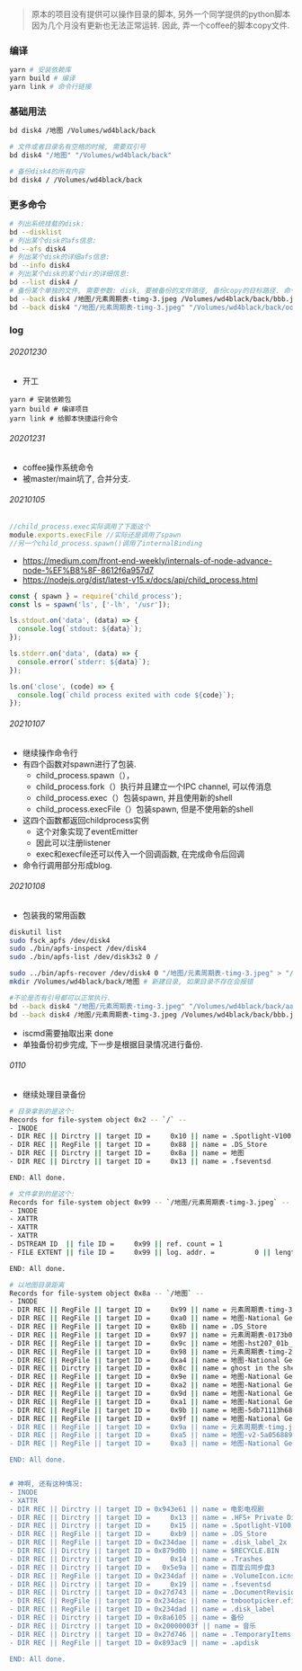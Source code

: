 > 原本的项目没有提供可以操作目录的脚本, 另外一个同学提供的python脚本因为几个月没有更新也无法正常运转. 因此, 弄一个coffee的脚本copy文件.

### 编译

```sh
yarn # 安装依赖库
yarn build # 编译
yarn link # 命令行链接
```

### 基础用法

```sh
bd disk4 /地图 /Volumes/wd4black/back

# 文件或者目录名有空格的时候, 需要双引号
bd disk4 "/地图" "/Volumes/wd4black/back"

# 备份disk4的所有内容
bd disk4 / /Volumes/wd4black/back
```

### 更多命令

```sh
# 列出系统挂载的disk: 
bd --disklist
# 列出某个disk的afs信息: 
bd --afs disk4
# 列出某个disk的详细afs信息: 
bd --info disk4
# 列出某个disk的某个dir的详细信息: 
bd --list disk4 /
# 备份某个单独的文件, 需要参数: disk, 要被备份的文件路径, 备份copy的目标路径. 命令行的引号不重要
bd --back disk4 /地图/元素周期表-timg-3.jpeg /Volumes/wd4black/back/bbb.jpeg
bd --back disk4 "/地图/元素周期表-timg-3.jpeg" "/Volumes/wd4black/back/ooo/xxx/xox/aaa.jpeg"
```

### log

###### 20201230

- 开工

```
yarn # 安装依赖包
yarn build # 编译项目
yarn link # 给脚本快捷运行命令
```

###### 20201231

- coffee操作系统命令
- 被master/main坑了, 合并分支.

###### 20210105

```js
//child_process.exec实际调用了下面这个
module.exports.execFile //实际还是调用了spawn
//另一个child_process.spawn()调用了internalBinding
```

- https://medium.com/front-end-weekly/internals-of-node-advance-node-%EF%B8%8F-8612f6a957d7
- https://nodejs.org/dist/latest-v15.x/docs/api/child_process.html

```js
const { spawn } = require('child_process');
const ls = spawn('ls', ['-lh', '/usr']);

ls.stdout.on('data', (data) => {
  console.log(`stdout: ${data}`);
});

ls.stderr.on('data', (data) => {
  console.error(`stderr: ${data}`);
});

ls.on('close', (code) => {
  console.log(`child process exited with code ${code}`);
});
```

###### 20210107

- 继续操作命令行
- 有四个函数对spawn进行了包装.
  - child_process.spawn（），
  - child_process.fork（）执行并且建立一个IPC channel, 可以传消息
  - child_process.exec（）包装spawn, 并且使用新的shell
  - child_process.execFile（）包装spawn, 但是不使用新的shell
- 这四个函数都返回childprocess实例
  - 这个对象实现了eventEmitter
  - 因此可以注册listener
  - exec和execfile还可以传入一个回调函数, 在完成命令后回调
- 命令行调用部分形成blog.

###### 20210108

- 包装我的常用函数

```sh
diskutil list
sudo fsck_apfs /dev/disk4
sudo ./bin/apfs-inspect /dev/disk4
sudo ./bin/apfs-list /dev/disk3s2 0 / 

sudo ../bin/apfs-recover /dev/disk4 0 "/地图/元素周期表-timg-3.jpeg" > "/Volumes/wd4black/back/地图/元素周期表-timg-3.jpeg"
mkdir /Volumes/wd4black/back/地图 # 新建目录, 如果目录不存在会报错

#不论是否有引号都可以正常执行.
bd --back disk4 "/地图/元素周期表-timg-3.jpeg" "/Volumes/wd4black/back/aaa.jpeg"
bd --back disk4 /地图/元素周期表-timg-3.jpeg /Volumes/wd4black/back/bbb.jpeg
```

- iscmd需要抽取出来 done
- 单独备份初步完成, 下一步是根据目录情况进行备份.

###### 0110

- 继续处理目录备份

```sh
# 目录拿到的是这个: 
Records for file-system object 0x2 -- `/` --
- INODE
- DIR REC || Dirctry || target ID =     0x10 || name = .Spotlight-V100
- DIR REC || RegFile || target ID =     0x88 || name = .DS_Store
- DIR REC || Dirctry || target ID =     0x8a || name = 地图
- DIR REC || Dirctry || target ID =     0x13 || name = .fseventsd

END: All done.

# 文件拿到的是这个: 
Records for file-system object 0x99 -- `/地图/元素周期表-timg-3.jpeg` --
- INODE
- XATTR
- XATTR
- XATTR
- DSTREAM ID  || file ID =     0x99 || ref. count = 1
- FILE EXTENT || file ID =     0x99 || log. addr. =          0 || length =   237568 B =    0x3a000 B =    58 blocks =    0x3a blocks || phys. block =    0x405d3

END: All done.

# 以地图目录距离
Records for file-system object 0x8a -- `/地图` --
- INODE
- DIR REC || RegFile || target ID =     0x99 || name = 元素周期表-timg-3.jpeg
- DIR REC || RegFile || target ID =     0xa0 || name = 地图-National Geographic Mars Reference Map.jp2
- DIR REC || RegFile || target ID =     0x8b || name = .DS_Store
- DIR REC || RegFile || target ID =     0x97 || name = 元素周期表-0173b05b768daca801218d32832f21.jpg@3000w_1l_0o_100sh.jpg
- DIR REC || RegFile || target ID =     0x9c || name = 地图-hst207_01b_pic.jpg
- DIR REC || RegFile || target ID =     0x98 || name = 元素周期表-timg-2.jpeg
- DIR REC || RegFile || target ID =     0xa4 || name = 地图-National Geographic World Satellite Map.jp2
- DIR REC || Dirctry || target ID =     0x8c || name = ghost in the shell
- DIR REC || RegFile || target ID =     0x9e || name = 地图-National Geographic Earth at Night Map.jp2
- DIR REC || RegFile || target ID =     0xa2 || name = 地图-National Geographic Universe Reference Map.jp2
- DIR REC || RegFile || target ID =     0x9d || name = 地图-National Geographic Antarctica Satellite Map.jpg
- DIR REC || RegFile || target ID =     0xa1 || name = 地图-National Geographic Milky Way Reference Map.jp2
- DIR REC || RegFile || target ID =     0x9b || name = 地图-5db71113h68962619fda1.jpeg
- DIR REC || RegFile || target ID =     0x9f || name = 地图-National Geographic Earth's Fractured Surface Map.jp2
- DIR REC || RegFile || target ID =     0x9a || name = 元素周期表-timg.jpeg
- DIR REC || RegFile || target ID =     0xa5 || name = 地图-v2-5a05688930961118ce12e8801ccfb6a2_r.jpg
- DIR REC || RegFile || target ID =     0xa3 || name = 地图-National Geographic World Physical Ocean Floor.jp2

END: All done.


# 神啊, 还有这种情况:
- INODE
- XATTR
- DIR REC || Dirctry || target ID = 0x943e61 || name = 电影电视剧
- DIR REC || Dirctry || target ID =     0x13 || name = .HFS+ Private Directory Data
- DIR REC || Dirctry || target ID =     0x15 || name = .Spotlight-V100
- DIR REC || RegFile || target ID =     0xb9 || name = .DS_Store
- DIR REC || RegFile || target ID = 0x234dae || name = .disk_label_2x
- DIR REC || Dirctry || target ID = 0x879d0b || name = $RECYCLE.BIN
- DIR REC || Dirctry || target ID =     0x14 || name = .Trashes
- DIR REC || Dirctry || target ID =   0x5e9a || name = 百度云同步盘3
- DIR REC || RegFile || target ID = 0x234daf || name = .VolumeIcon.icns
- DIR REC || Dirctry || target ID =     0x19 || name = .fseventsd
- DIR REC || Dirctry || target ID = 0x27d743 || name = .DocumentRevisions-V100
- DIR REC || RegFile || target ID = 0x234dac || name = tmbootpicker.efi
- DIR REC || RegFile || target ID = 0x234dad || name = .disk_label
- DIR REC || Dirctry || target ID = 0x8a6105 || name = 备份
- DIR REC || Dirctry || target ID = 0x20000003f || name = 音乐
- DIR REC || Dirctry || target ID = 0x27d746 || name = .TemporaryItems
- DIR REC || RegFile || target ID = 0x893ac9 || name = .apdisk

END: All done.
```

